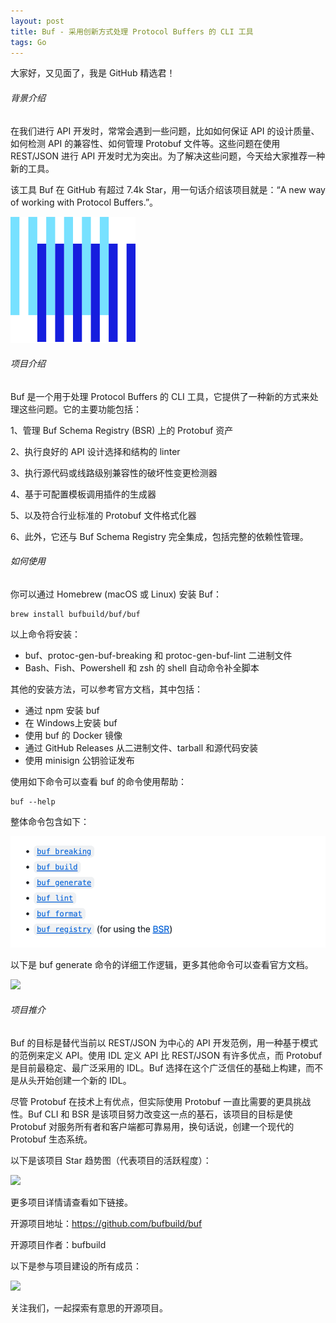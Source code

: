 ```yaml
---
layout: post
title: Buf - 采用创新方式处理 Protocol Buffers 的 CLI 工具
tags: Go
---
```


大家好，又见面了，我是 GitHub 精选君！

###### 背景介绍

在我们进行 API 开发时，常常会遇到一些问题，比如如何保证 API 的设计质量、如何检测 API 的兼容性、如何管理 Protobuf 文件等。这些问题在使用 REST/JSON 进行 API 开发时尤为突出。为了解决这些问题，今天给大家推荐一种新的工具。

该工具 Buf 在 GitHub 有超过 7.4k Star，用一句话介绍该项目就是：“A new way of working with Protocol Buffers.”。


![](https://raw.githubusercontent.com/bufbuild/buf/master/./.github/buf-logo.svg)



###### 项目介绍

Buf 是一个用于处理 Protocol Buffers 的 CLI 工具，它提供了一种新的方式来处理这些问题。它的主要功能包括：

1、管理 Buf Schema Registry (BSR) 上的 Protobuf 资产

2、执行良好的 API 设计选择和结构的 linter

3、执行源代码或线路级别兼容性的破坏性变更检测器

4、基于可配置模板调用插件的生成器

5、以及符合行业标准的 Protobuf 文件格式化器

6、此外，它还与 Buf Schema Registry 完全集成，包括完整的依赖性管理。

###### 如何使用

你可以通过 Homebrew (macOS 或 Linux) 安装 Buf：

    brew install bufbuild/buf/buf

以上命令将安装：

- buf、protoc-gen-buf-breaking 和 protoc-gen-buf-lint 二进制文件
- Bash、Fish、Powershell 和 zsh 的 shell 自动命令补全脚本

其他的安装方法，可以参考官方文档，其中包括：

- 通过 npm 安装 buf
- 在 Windows上安装 buf
- 使用 buf 的 Docker 镜像
- 通过 GitHub Releases 从二进制文件、tarball 和源代码安装
- 使用 minisign 公钥验证发布

使用如下命令可以查看 buf 的命令使用帮助：

    buf --help

整体命令包含如下：

![](https://raw.githubusercontent.com/ZhuPeng/pic/master/images/compress_image-20231019204910793.png)

以下是 buf generate 命令的详细工作逻辑，更多其他命令可以查看官方文档。

![](https://buf.build/mdx-bundles/for-all-docs/docs/generate/overview/local-generation-RPJLHG4O.png)

###### 项目推介

Buf 的目标是替代当前以 REST/JSON 为中心的 API 开发范例，用一种基于模式的范例来定义 API。使用 IDL 定义 API 比 REST/JSON 有许多优点，而 Protobuf 是目前最稳定、最广泛采用的 IDL。Buf 选择在这个广泛信任的基础上构建，而不是从头开始创建一个新的 IDL。

尽管 Protobuf 在技术上有优点，但实际使用 Protobuf 一直比需要的更具挑战性。Buf CLI 和 BSR 是该项目努力改变这一点的基石，该项目的目标是使 Protobuf 对服务所有者和客户端都可靠易用，换句话说，创建一个现代的 Protobuf 生态系统。


以下是该项目 Star 趋势图（代表项目的活跃程度）：

![](https://api.star-history.com/svg?repos=bufbuild/buf&type=Timeline)

更多项目详情请查看如下链接。

开源项目地址：https://github.com/bufbuild/buf 

开源项目作者：bufbuild

以下是参与项目建设的所有成员：

![](https://contrib.rocks/image?repo=bufbuild/buf)

关注我们，一起探索有意思的开源项目。

